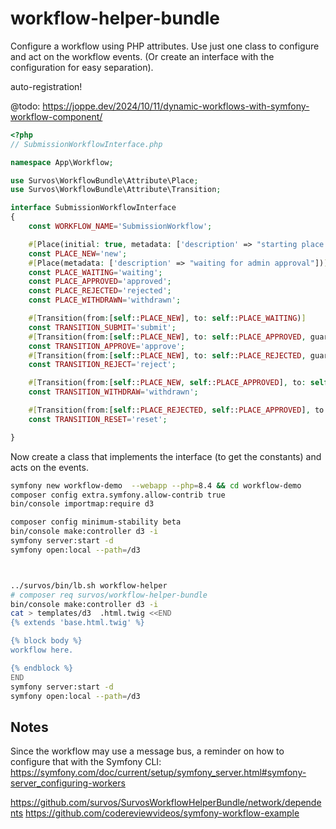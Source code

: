 # workflow-helper-bundle

Configure a workflow using PHP attributes.  Use just one class to configure and act on the workflow events.  (Or create an interface with the configuration for easy separation).

auto-registration!

@todo: https://joppe.dev/2024/10/11/dynamic-workflows-with-symfony-workflow-component/

```php
<?php
// SubmissionWorkflowInterface.php

namespace App\Workflow;

use Survos\WorkflowBundle\Attribute\Place;
use Survos\WorkflowBundle\Attribute\Transition;

interface SubmissionWorkflowInterface
{
    const WORKFLOW_NAME='SubmissionWorkflow';

    #[Place(initial: true, metadata: ['description' => "starting place after submission"])]
    const PLACE_NEW='new';
    #[Place(metadata: ['description' => "waiting for admin approval"])]
    const PLACE_WAITING='waiting';
    const PLACE_APPROVED='approved';
    const PLACE_REJECTED='rejected';
    const PLACE_WITHDRAWN='withdrawn';

    #[Transition(from:[self::PLACE_NEW], to: self::PLACE_WAITING)]
    const TRANSITION_SUBMIT='submit';
    #[Transition(from:[self::PLACE_NEW], to: self::PLACE_APPROVED, guard: "is_granted('ROLE_ADMIN')")]
    const TRANSITION_APPROVE='approve';
    #[Transition(from:[self::PLACE_NEW], to: self::PLACE_REJECTED, guard: "is_granted('ROLE_ADMIN')")]
    const TRANSITION_REJECT='reject';

    #[Transition(from:[self::PLACE_NEW, self::PLACE_APPROVED], to: self::PLACE_WITHDRAWN, guard: "is_granted('ROLE_USER')")]
    const TRANSITION_WITHDRAW='withdrawn';

    #[Transition(from:[self::PLACE_REJECTED, self::PLACE_APPROVED], to: self::PLACE_NEW)]
    const TRANSITION_RESET='reset';

}
```

Now create a class that implements the interface (to get the constants) and acts on the events.



```bash
symfony new workflow-demo  --webapp --php=8.4 && cd workflow-demo 
composer config extra.symfony.allow-contrib true
bin/console importmap:require d3

composer config minimum-stability beta
bin/console make:controller d3 -i
symfony server:start -d
symfony open:local --path=/d3



../survos/bin/lb.sh workflow-helper
# composer req survos/workflow-helper-bundle
bin/console make:controller d3 -i
cat > templates/d3  .html.twig <<END
{% extends 'base.html.twig' %}

{% block body %}
workflow here.

{% endblock %}
END
symfony server:start -d
symfony open:local --path=/d3

```

## Notes

Since the workflow may use a message bus, a reminder on how to configure that with the Symfony CLI: https://symfony.com/doc/current/setup/symfony_server.html#symfony-server_configuring-workers

https://github.com/survos/SurvosWorkflowHelperBundle/network/dependents
https://github.com/codereviewvideos/symfony-workflow-example

